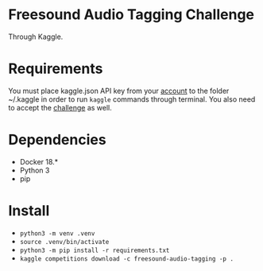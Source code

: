 # Freesound Audio Tagging Challenge

Through Kaggle.

# Requirements

You must place kaggle.json API key from your [account](https://www.kaggle.com/<username>/account) to the folder ~/.kaggle in order to run `kaggle` commands through terminal.
You also need to accept the [challenge](https://www.kaggle.com/c/freesound-audio-tagging/data) as well.


# Dependencies

- Docker 18.*
- Python 3
- pip

# Install



- `python3 -m venv .venv`
- `source .venv/bin/activate`
- `python3 -m pip install -r requirements.txt`
- `kaggle competitions download -c freesound-audio-tagging -p .`

